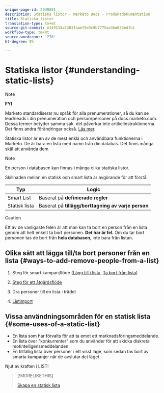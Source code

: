```yaml
---
unique-page-id: 2949891
description: Statiska listor - Marketo Docs - Produktdokumentation
title: Statiska listor
translation-type: tm+mt
source-git-commit: e149133a5383faaef5e9c9b7775ae36e633ed7b1
workflow-type: tm+mt
source-wordcount: '270'
ht-degree: 0%

---
```



# Statiska listor {#understanding-static-lists}

>[!NOTE]
>
>**FYI**
>
>Marketo standardiserar nu språk för alla prenumerationer, så du kan se lead/leads i din prenumeration och person/personer på docs.marketo.com. Dessa termer betyder samma sak. det påverkar inte artikelinstruktionerna. Det finns andra förändringar också. [Läs mer](http://docs.marketo.com/display/DOCS/Updates+to+Marketo+Terminology).

Statiska listor är en av de mest enkla och användbara funktionerna i Marketo. De är bara en lista med namn från din databas. Det finns många skäl att använda dem.

>[!NOTE]
>
>En person i databasen kan finnas i många olika statiska listor.

Skillnaden mellan en statisk och smart lista är avgörande för att förstå.

| Typ | Logic |
|---|---|
| Smart List | Baserat på **definierade regler** |
| Statisk lista | Baserat på **tillägg/borttagning av varje person** |

>[!CAUTION]
>
>Ett av de vanligaste felen är att man kan ta bort en person från en lista genom att helt enkelt ta bort personen. **Det här är fel.** Om du tar bort personen tas de bort från **hela databasen**, inte bara från listan.

## Olika sätt att lägga till/ta bort personer från en lista {#ways-to-add-remove-people-from-a-list}

1. Steg för smart kampanjflöde ([Lägg till i lista](../../../../product-docs/core-marketo-concepts/smart-campaigns/flow-actions/add-to-list.md), [Ta bort från lista](../../../../product-docs/core-marketo-concepts/smart-campaigns/flow-actions/remove-from-list.md))

1. [Steg för ett åtgärdsflöde](../../../../product-docs/core-marketo-concepts/smart-lists-and-static-lists/using-smart-lists/run-a-single-flow-step-from-a-smart-list.md)
1. Dra personer till en lista i trädet
1. [Listimport](../../../../getting-started/quick-wins/import-a-list-of-people.md)

## Vissa användningsområden för en statisk lista {#some-uses-of-a-static-list}

* En lista som har förvalts för att ta emot ett marknadsföringsmeddelande.
* En lista över &quot;konkurrenter&quot; som du använder för att skicka diskreta motintelligensmeddelanden.
* En tillfällig lista över personer i ett visst läge, som sedan tas bort av smarta kampanjer när de avslutar det läget.

Njut av kraften i LIST!

>[!MORELIKETHIS]
>
>[Skapa en statisk lista](https://docs.marketo.com/x/ecKt)

